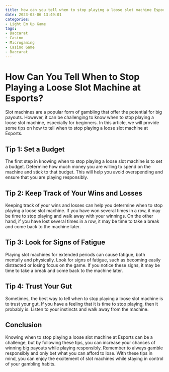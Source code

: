 ```yaml
---
title: how can you tell when to stop playing a loose slot machine Esports
date: 2023-03-06 13:49:01
categories:
- Light Em Up Game
tags:
- Baccarat
- Casino
- Microgaming
- Casino Game
- Baccarat
---
```



# How Can You Tell When to Stop Playing a Loose Slot Machine at Esports?

Slot machines are a popular form of gambling that offer the potential for big payouts. However, it can be challenging to know when to stop playing a loose slot machine, especially for beginners. In this article, we will provide some tips on how to tell when to stop playing a loose slot machine at Esports.

## Tip 1: Set a Budget

The first step in knowing when to stop playing a loose slot machine is to set a budget. Determine how much money you are willing to spend on the machine and stick to that budget. This will help you avoid overspending and ensure that you are playing responsibly.

## Tip 2: Keep Track of Your Wins and Losses

Keeping track of your wins and losses can help you determine when to stop playing a loose slot machine. If you have won several times in a row, it may be time to stop playing and walk away with your winnings. On the other hand, if you have lost several times in a row, it may be time to take a break and come back to the machine later.

## Tip 3: Look for Signs of Fatigue

Playing slot machines for extended periods can cause fatigue, both mentally and physically. Look for signs of fatigue, such as becoming easily distracted or losing focus on the game. If you notice these signs, it may be time to take a break and come back to the machine later.

## Tip 4: Trust Your Gut

Sometimes, the best way to tell when to stop playing a loose slot machine is to trust your gut. If you have a feeling that it is time to stop playing, then it probably is. Listen to your instincts and walk away from the machine.

## Conclusion

Knowing when to stop playing a loose slot machine at Esports can be a challenge, but by following these tips, you can increase your chances of winning big payouts while playing responsibly. Remember to always gamble responsibly and only bet what you can afford to lose. With these tips in mind, you can enjoy the excitement of slot machines while staying in control of your gambling habits.